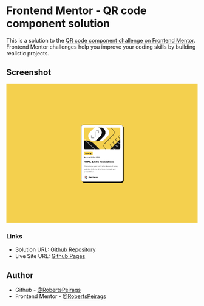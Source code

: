 # Frontend Mentor - QR code component solution
This is a solution to the [QR code component challenge on Frontend Mentor](https://www.frontendmentor.io/challenges/qr-code-component-iux_sIO_H). Frontend Mentor challenges help you improve your coding skills by building realistic projects.

## Screenshot
![](./screenshot.png)

### Links
- Solution URL: [Github Repository](https://github.com/RobertsPeirags/frontend-mentor-blog-card/)
- Live Site URL: [Github Pages](https://robertspeirags.github.io/frontend-mentor-blog-card/index.html)

## Author
- Github - [@RobertsPeirags](https://github.com/RobertsPeirags)
- Frontend Mentor - [@RobertsPeirags](https://frontendmentor.io/profile/RobertsPeirags)